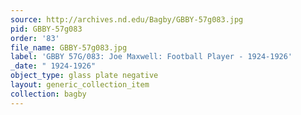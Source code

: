 ```yaml
---
source: http://archives.nd.edu/Bagby/GBBY-57g083.jpg
pid: GBBY-57g083
order: '83'
file_name: GBBY-57g083.jpg
label: 'GBBY 57G/083: Joe Maxwell: Football Player - 1924-1926'
_date: " 1924-1926"
object_type: glass plate negative
layout: generic_collection_item
collection: bagby
---
```

